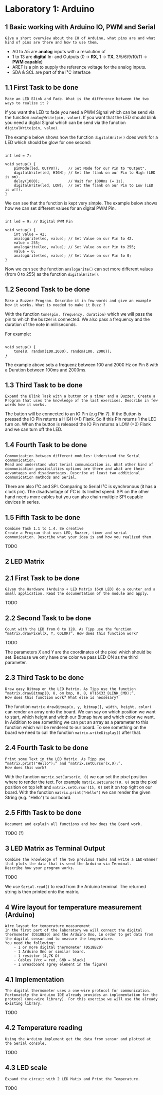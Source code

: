 # Laboratory 1: Arduino

## 1 Basic working with Arduino IO, PWM and Serial

```
Give a short overview about the IO of Arduino, what pins are and what kind of pins are there and how to use them.
```
- A0 to A5 are **analog** inputs with a resolution of 
- 1 to 13 are **digital** In- and Outputs (0 -> **RX**, 1 -> **TX**, 3/5/6/9/10/11 -> **PWM capable**)
- AREF is a pin to supply the reference voltage for the analog inputs.
- SDA & SCL are part of the I²C interface

## 1.1 First Task to be done

```
Make an LED Blink and Fade. What is the difference between the two ways to realize it ?
```

If you want the LED to fade you need a PWM Signal which can be send via the function `analogWrite(pin, value)`. If you want that the LED should blink you need a digital Signal which can be send via the function `digitalWrite(pin, value)`.

The example below shows how the function `digitalWrite()` does work for a LED which should be glow for one second:

```arduino

int led = 7;

void setup() {
    pinMode(led, OUTPUT);    // Set Mode for our Pin to "Output".
    digitalWrite(led, HIGH); // Set the flank on our Pin to High (LED is on).
    delay(1000);             // Wait for 1000ms (= 1s).
    digitalWrite(led, LOW);  // Set the flank on our Pin to Low (LED is off).
}

```

We can see that the function is kept very simple.
The example below shows how we can set different values for an digital PWM Pin.

```arduino

int led = 9; // Digital PWM Pin

void setup() {
    int value = 42;
    analogWrite(led, value); // Set Value on our Pin to 42.
    value = 255;
    analogWrite(led, value); // Set Value on our Pin to 255;
    value = 0;
    analogWrite(led, value); // Set Value on our Pin to 0;
}

```

Now we can see the function `analogWrite()` can set more different values (from 0 to 255) as the function `digitalWrite()`.

## 1.2 Second Task to be done

```
Make a Buzzer Program. Describe it in few words and give an example how it works. What is needed to make it Buzz ?
```

With the function `tone(pin, frequency, duration)` which we will pass the pin to which the buzzer is connected. We also pass a frequency and the duration of the note in milliseconds.

For example:
```arduino

void setup() {
    tone(8, random(100,2000), random(100, 2000));
}

```

The example above sets a frequenz between 100 and 2000 Hz on Pin 8 with a Duration between 100ms and 2000ms.

## 1.3 Third Task to be done

```
Expand the Blink Task with a button or a timer and a Buzzer. Create a Program that uses the knowledge of the last exercises. Describe in few words how it works.
```

The button will be connected to an IO Pin (e.g Pin 7). If the Button is pressed the IO Pin returns a HIGH (=1) Flank. So if this Pin returns 1 the LED turn on. When the button is released the IO Pin returns a LOW (=0) Flank and we can turn off the LED. 

## 1.4 Fourth Task to be done

```
Communication between different modules: Understand the Serial communication. 
Read and understand what Serial communication is. What other kind of communication possibilities options are there and what are their advantages and disadvantages. Describe at least two additional communication methods and Serial.
```

There are also I²C and SPI. Comparing to Serial I²C is synchronous (it has a clock pin). The disadvantage of I²C is its limited speed. SPI on the other hand needs more cables but you can also chain multiple SPI capable devices in series.


## 1.5 Fifth Task to be done

```
Combine Task 1.1 to 1.4. Be creative
Create a Program that uses LED, Buzzer, timer and serial communication. Describe what your idea is and how you realized them.
```

TODO

## 2 LED Matrix

## 2.1 First Task to be done

```
Given the Hardware (Arduino + LED Matrix 16x8 LED) do a counter and a small application. Read the documentation of the module and apply.
```

TODO

## 2.2 Second Task to be done

```
Count with the LED from 0 to 128. As Tipp use the function “matrix.drawPixel(X, Y, COLOR)”. How does this function work?
```

TODO

The parameters *X* and *Y* are the coordinates of the pixel which should be set. Because we only have one color we pass LED_ON as the third parameter.


## 2.3 Third Task to be done

```
Draw easy Bitmap on the LED Matrix. As Tipp use the function “matrix.drawBitmap(0, 8, om_bmp, 8, 8, HT16K33_BLINK_CMD);”.
How does this function work? What else is nessesary?
```

The function `matrix.drawBitmap(x, y, bitmap[], width, height, color)` can render an array onto the board. We can say on which position we want to start, which height and width our Bitmap have and which color we want. In Addition to see something we can put an array as a parameter to this function which will be rendered to our board. To see something on the board we need to call the function `matrix.writeDisplay()` after that.

## 2.4 Fourth Task to be done

```
Print some Text in the LED Matrix. As Tipp use “matrix.print("Hello");” and “matrix.setCursor(x,0);”.
How does this work?
```

With the function `matrix.setCursor(x, 0)` we can set the pixel position where to render the text. For example `matrix.setCursor(0, 0)` sets the pixel position on top left and `matrix.setCursor(15, 0)` set it on top right on our board. With the function `matrix.print("Hello")` we can render the given String (e.g. "Hello") to our board.

## 2.5 Fifth Task to be done

```
Document and explain all functions and how does the Board work.
```

TODO (?)

## 3 LED Matrix as Terminal Output

```
Combine the knowledge of the two previous Tasks and write a LED-Banner that plots the data that is send the Arduino via Terminal. 
Describe how your program works.
```

TODO

We use `Serial.read()` to read from the Arduino terminal. The returned string is then printed onto the matrix.


## 4 Wire layout for temperature measurement (Arduino)

```
Wire layout for temperature measurement
In the first part of the laboratory we will connect the digital thermometer (DS18B20) and the Arduino Uno, in order to get data from the digital sensor and to measure the temperature.
You need the following:
    - 1 or more digital thermometer (DS18B20)
    - 1 Arduino Uno or similar board.
    - 1 resistor (4,7K Ω)
    - Cables (Vcc = red, GND = black)
    - 1 Breadboard (grey element in the figure)
```

## 4.1 Implementation

```
The digital thermometer uses a one-wire protocol for communication. Fortunately the Arduino IDE already provides an implementation for the protocol (one-wire library). For this exercise we will use the already existing library. 
```

TODO

## 4.2 Temperature reading

```
Using the Arduino implement get the data from sensor and plotted at the Serial console.
```

TODO

## 4.3 LED scale

```
Expand the circuit with 2 LED Matix and Print the Temperature.
```

TODO 